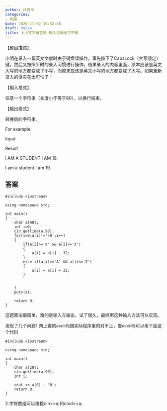 ```yaml
---
author: 孙百乐
categories:
- 刷题
date: 2020-11-02 16:52:58
draft: false
title: 大小写字母互换-输入与输出字符串
---
```


【题目描述】

小明在录入一篇英文文献时由于键盘误操作，事先按下了CapsLock（大写锁定）键，然后又按照平时的录入习惯进行操作。结果录入的内容里面，原本应该是英文大写的地方都变成了小写，而原来应该是英文小写的地方都变成了大写。如果重新录入的话实在太可怕了！

【输入格式】

任意一个字符串（长度小于等于80），以换行结束。

【输出格式】

转换后的字符串。

For example:

Input

Result

i AM A STUDENT.i AM 19.

I am a student.I am 19.

## 答案

```
#include <iostream>

using namespace std;

int main()
{
    char a[90];
    int i=0;
    cin.getline(a,90);
    for(i=0;a[i]!='\0';i++)
    {
        if(a[i]>='a' && a[i]<='z')
        {
            a[i] = a[i] - 32;
        }
        else if(a[i]>='A' && a[i]<='Z')
        {
            a[i] = a[i] + 32;
        }


    }
    puts(a);

    return 0;
}
```

这题算法很简单，难的是输入与输出，试了很久，最终用这种输入方法可以实现。

发现了几个问题1.网上查的ascii码跟实际程序里的对不上，查ascii码可以用下面这个代码

```
#include <iostream>

using namespace std;

int main()
{
    char a[20];
    cin.getline(a,90);
    int i;

    cout << a[0] - '0';
    return 0;
}
```

2.字符数组可以直接cin>>a;和cout<<a;
